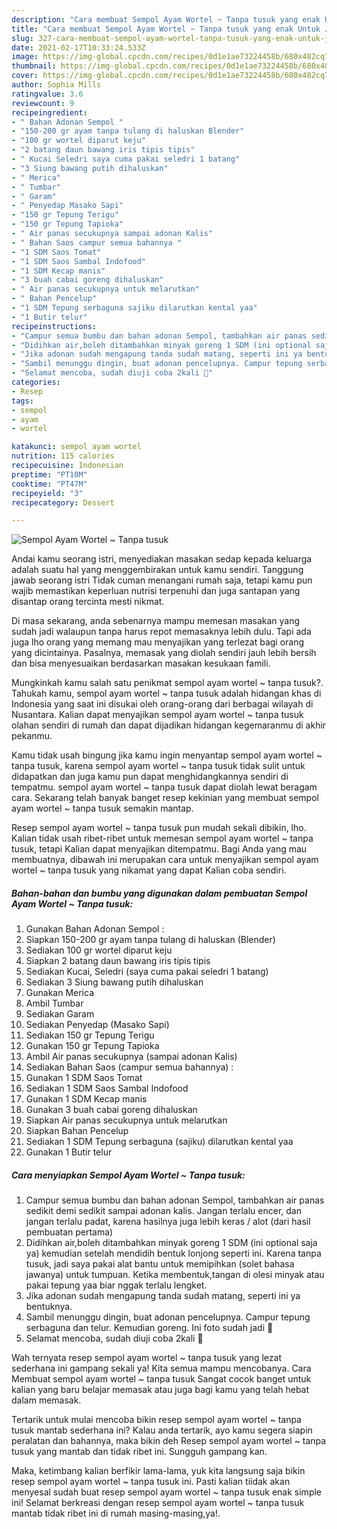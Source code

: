 ```yaml
---
description: "Cara membuat Sempol Ayam Wortel ~ Tanpa tusuk yang enak Untuk Jualan"
title: "Cara membuat Sempol Ayam Wortel ~ Tanpa tusuk yang enak Untuk Jualan"
slug: 327-cara-membuat-sempol-ayam-wortel-tanpa-tusuk-yang-enak-untuk-jualan
date: 2021-02-17T10:33:24.533Z
image: https://img-global.cpcdn.com/recipes/0d1e1ae73224458b/680x482cq70/sempol-ayam-wortel-tanpa-tusuk-foto-resep-utama.jpg
thumbnail: https://img-global.cpcdn.com/recipes/0d1e1ae73224458b/680x482cq70/sempol-ayam-wortel-tanpa-tusuk-foto-resep-utama.jpg
cover: https://img-global.cpcdn.com/recipes/0d1e1ae73224458b/680x482cq70/sempol-ayam-wortel-tanpa-tusuk-foto-resep-utama.jpg
author: Sophia Mills
ratingvalue: 3.6
reviewcount: 9
recipeingredient:
- " Bahan Adonan Sempol "
- "150-200 gr ayam tanpa tulang di haluskan Blender"
- "100 gr wortel diparut keju"
- "2 batang daun bawang iris tipis tipis"
- " Kucai Seledri saya cuma pakai seledri 1 batang"
- "3 Siung bawang putih dihaluskan"
- " Merica"
- " Tumbar"
- " Garam"
- " Penyedap Masako Sapi"
- "150 gr Tepung Terigu"
- "150 gr Tepung Tapioka"
- " Air panas secukupnya sampai adonan Kalis"
- " Bahan Saos campur semua bahannya "
- "1 SDM Saos Tomat"
- "1 SDM Saos Sambal Indofood"
- "1 SDM Kecap manis"
- "3 buah cabai goreng dihaluskan"
- " Air panas secukupnya untuk melarutkan"
- " Bahan Pencelup"
- "1 SDM Tepung serbaguna sajiku dilarutkan kental yaa"
- "1 Butir telur"
recipeinstructions:
- "Campur semua bumbu dan bahan adonan Sempol, tambahkan air panas sedikit demi sedikit sampai adonan kalis. Jangan terlalu encer, dan jangan terlalu padat, karena hasilnya juga lebih keras / alot (dari hasil pembuatan pertama)"
- "Didihkan air,boleh ditambahkan minyak goreng 1 SDM (ini optional saja ya) kemudian setelah mendidih bentuk lonjong seperti ini. Karena tanpa tusuk, jadi saya pakai alat bantu untuk memipihkan (solet bahasa jawanya) untuk tumpuan. Ketika membentuk,tangan di olesi minyak atau pakai tepung yaa biar nggak terlalu lengket."
- "Jika adonan sudah mengapung tanda sudah matang, seperti ini ya bentuknya."
- "Sambil menunggu dingin, buat adonan pencelupnya. Campur tepung serbaguna dan telur. Kemudian goreng. Ini foto sudah jadi 🥰"
- "Selamat mencoba, sudah diuji coba 2kali 🍢"
categories:
- Resep
tags:
- sempol
- ayam
- wortel

katakunci: sempol ayam wortel 
nutrition: 115 calories
recipecuisine: Indonesian
preptime: "PT10M"
cooktime: "PT47M"
recipeyield: "3"
recipecategory: Dessert

---
```



![Sempol Ayam Wortel ~ Tanpa tusuk](https://img-global.cpcdn.com/recipes/0d1e1ae73224458b/680x482cq70/sempol-ayam-wortel-tanpa-tusuk-foto-resep-utama.jpg)

Andai kamu seorang istri, menyediakan masakan sedap kepada keluarga adalah suatu hal yang menggembirakan untuk kamu sendiri. Tanggung jawab seorang istri Tidak cuman menangani rumah saja, tetapi kamu pun wajib memastikan keperluan nutrisi terpenuhi dan juga santapan yang disantap orang tercinta mesti nikmat.

Di masa  sekarang, anda sebenarnya mampu memesan masakan yang sudah jadi walaupun tanpa harus repot memasaknya lebih dulu. Tapi ada juga lho orang yang memang mau menyajikan yang terlezat bagi orang yang dicintainya. Pasalnya, memasak yang diolah sendiri jauh lebih bersih dan bisa menyesuaikan berdasarkan masakan kesukaan famili. 



Mungkinkah kamu salah satu penikmat sempol ayam wortel ~ tanpa tusuk?. Tahukah kamu, sempol ayam wortel ~ tanpa tusuk adalah hidangan khas di Indonesia yang saat ini disukai oleh orang-orang dari berbagai wilayah di Nusantara. Kalian dapat menyajikan sempol ayam wortel ~ tanpa tusuk olahan sendiri di rumah dan dapat dijadikan hidangan kegemaranmu di akhir pekanmu.

Kamu tidak usah bingung jika kamu ingin menyantap sempol ayam wortel ~ tanpa tusuk, karena sempol ayam wortel ~ tanpa tusuk tidak sulit untuk didapatkan dan juga kamu pun dapat menghidangkannya sendiri di tempatmu. sempol ayam wortel ~ tanpa tusuk dapat diolah lewat beragam cara. Sekarang telah banyak banget resep kekinian yang membuat sempol ayam wortel ~ tanpa tusuk semakin mantap.

Resep sempol ayam wortel ~ tanpa tusuk pun mudah sekali dibikin, lho. Kalian tidak usah ribet-ribet untuk memesan sempol ayam wortel ~ tanpa tusuk, tetapi Kalian dapat menyajikan ditempatmu. Bagi Anda yang mau membuatnya, dibawah ini merupakan cara untuk menyajikan sempol ayam wortel ~ tanpa tusuk yang nikamat yang dapat Kalian coba sendiri.

<!--inarticleads1-->

##### Bahan-bahan dan bumbu yang digunakan dalam pembuatan Sempol Ayam Wortel ~ Tanpa tusuk:

1. Gunakan  Bahan Adonan Sempol :
1. Siapkan 150-200 gr ayam tanpa tulang di haluskan (Blender)
1. Sediakan 100 gr wortel diparut keju
1. Siapkan 2 batang daun bawang iris tipis tipis
1. Sediakan  Kucai, Seledri (saya cuma pakai seledri 1 batang)
1. Sediakan 3 Siung bawang putih dihaluskan
1. Gunakan  Merica
1. Ambil  Tumbar
1. Sediakan  Garam
1. Sediakan  Penyedap (Masako Sapi)
1. Sediakan 150 gr Tepung Terigu
1. Gunakan 150 gr Tepung Tapioka
1. Ambil  Air panas secukupnya (sampai adonan Kalis)
1. Sediakan  Bahan Saos (campur semua bahannya) :
1. Gunakan 1 SDM Saos Tomat
1. Sediakan 1 SDM Saos Sambal Indofood
1. Gunakan 1 SDM Kecap manis
1. Gunakan 3 buah cabai goreng dihaluskan
1. Siapkan  Air panas secukupnya untuk melarutkan
1. Siapkan  Bahan Pencelup
1. Sediakan 1 SDM Tepung serbaguna (sajiku) dilarutkan kental yaa
1. Gunakan 1 Butir telur




<!--inarticleads2-->

##### Cara menyiapkan Sempol Ayam Wortel ~ Tanpa tusuk:

1. Campur semua bumbu dan bahan adonan Sempol, tambahkan air panas sedikit demi sedikit sampai adonan kalis. Jangan terlalu encer, dan jangan terlalu padat, karena hasilnya juga lebih keras / alot (dari hasil pembuatan pertama)
1. Didihkan air,boleh ditambahkan minyak goreng 1 SDM (ini optional saja ya) kemudian setelah mendidih bentuk lonjong seperti ini. Karena tanpa tusuk, jadi saya pakai alat bantu untuk memipihkan (solet bahasa jawanya) untuk tumpuan. Ketika membentuk,tangan di olesi minyak atau pakai tepung yaa biar nggak terlalu lengket.
1. Jika adonan sudah mengapung tanda sudah matang, seperti ini ya bentuknya.
1. Sambil menunggu dingin, buat adonan pencelupnya. Campur tepung serbaguna dan telur. Kemudian goreng. Ini foto sudah jadi 🥰
1. Selamat mencoba, sudah diuji coba 2kali 🍢




Wah ternyata resep sempol ayam wortel ~ tanpa tusuk yang lezat sederhana ini gampang sekali ya! Kita semua mampu mencobanya. Cara Membuat sempol ayam wortel ~ tanpa tusuk Sangat cocok banget untuk kalian yang baru belajar memasak atau juga bagi kamu yang telah hebat dalam memasak.

Tertarik untuk mulai mencoba bikin resep sempol ayam wortel ~ tanpa tusuk mantab sederhana ini? Kalau anda tertarik, ayo kamu segera siapin peralatan dan bahannya, maka bikin deh Resep sempol ayam wortel ~ tanpa tusuk yang mantab dan tidak ribet ini. Sungguh gampang kan. 

Maka, ketimbang kalian berfikir lama-lama, yuk kita langsung saja bikin resep sempol ayam wortel ~ tanpa tusuk ini. Pasti kalian tiidak akan menyesal sudah buat resep sempol ayam wortel ~ tanpa tusuk enak simple ini! Selamat berkreasi dengan resep sempol ayam wortel ~ tanpa tusuk mantab tidak ribet ini di rumah masing-masing,ya!.

